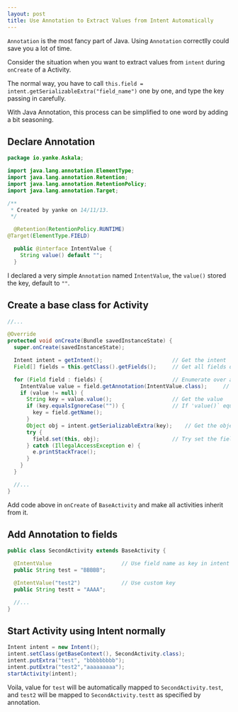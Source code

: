 ```yaml
---
layout: post
title: Use Annotation to Extract Values from Intent Automatically
---
```


`Annotation` is the most fancy part of Java. Using `Annotation` correctlly could save you a lot of time.

Consider the situation when you want to extract values from `intent` during `onCreate` of a Activity.

The normal way, you have to call `this.field = intent.getSerializableExtra("field_name")` one by one, and type the key passing in carefully.

With Java Annotation, this process can be simplified to one word by adding a bit seasoning.

## Declare Annotation

```java
package io.yanke.Askala;

import java.lang.annotation.ElementType;
import java.lang.annotation.Retention;
import java.lang.annotation.RetentionPolicy;
import java.lang.annotation.Target;

/**
 * Created by yanke on 14/11/13.
 */

  @Retention(RetentionPolicy.RUNTIME)
@Target(ElementType.FIELD)

  public @interface IntentValue {
    String value() default "";
  }
```

I declared a very simple `Annotation` named `IntentValue`, the `value()` stored the key, default to `""`.

## Create a base class for Activity

```java
//...

@Override
protected void onCreate(Bundle savedInstanceState) {
  super.onCreate(savedInstanceState);

  Intent intent = getIntent();                      // Get the intent
  Field[] fields = this.getClass().getFields();     // Get all fields of runtime class using Reflect

  for (Field field : fields) {                      // Enumerate over all fields
    IntentValue value = field.getAnnotation(IntentValue.class);     // Get the Annotation
    if (value != null) {
      String key = value.value();                   // Get the value
      if (key.equalsIgnoreCase("")) {               // If 'value()` equals '', use the field name as key
        key = field.getName();
      }
      Object obj = intent.getSerializableExtra(key);    // Get the object from intent, be noticed, `getSerializableExtra` is safe for `String`, `Integer`, etc
      try {
        field.set(this, obj);                       // Try set the field by Reflect
      } catch (IllegalAccessException e) {
        e.printStackTrace();
      }
    }
  }

  //...
}
```

Add code above in `onCreate` of `BaseActivity` and make all activities inherit from it.

## Add Annotation to fields

```java
public class SecondActivity extends BaseActivity {

  @IntentValue                      // Use field name as key in intent by default
  public String test = "BBBBB";

  @IntentValue("test2")             // Use custom key
  public String testt = "AAAA";

  //...
}
```

## Start Activity using Intent normally

```java
Intent intent = new Intent();
intent.setClass(getBaseContext(), SecondActivity.class);
intent.putExtra("test", "bbbbbbbbb");
intent.putExtra("test2","aaaaaaaaa");
startActivity(intent);
```

Voila, value for `test` will be automatically mapped to `SecondActivity.test`, and `test2` will be mapped to `SecondActivity.testt` as specified by annotation.
